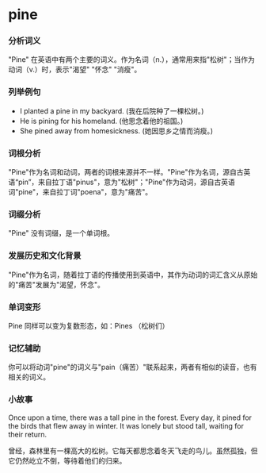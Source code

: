 # pine

### 分析词义

  

"Pine" 在英语中有两个主要的词义。作为名词（n.），通常用来指"松树"；当作为动词（v.）时，表示"渴望" "怀念" "消瘦"。

  

### 列举例句

  

*   I planted a pine in my backyard. (我在后院种了一棵松树。)
*   He is pining for his homeland. (他思念着他的祖国。)
*   She pined away from homesickness. (她因思乡之情而消瘦。)

  

### 词根分析

  

"Pine"作为名词和动词，两者的词根来源并不一样。"Pine"作为名词，源自古英语“pin”，来自拉丁语"pinus"，意为"松树"；"Pine"作为动词，源自古英语词"pine"，来自拉丁词"poena"，意为"痛苦"。

  

### 词缀分析

  

"Pine" 没有词缀，是一个单词根。

  

### 发展历史和文化背景

  

"Pine"作为名词，随着拉丁语的传播使用到英语中，其作为动词的词汇含义从原始的"痛苦"发展为"渴望，怀念"。

  

### 单词变形

  

Pine 同样可以变为复数形态，如：Pines （松树们）

  

### 记忆辅助

  

你可以将动词"pine"的词义与"pain（痛苦）"联系起来，两者有相似的读音，也有相关的词义。

  

### 小故事

  

Once upon a time, there was a tall pine in the forest. Every day, it pined for the birds that flew away in winter. It was lonely but stood tall, waiting for their return.

  

曾经，森林里有一棵高大的松树。它每天都思念着冬天飞走的鸟儿。虽然孤独，但它仍然屹立不倒，等待着他们的归来。

